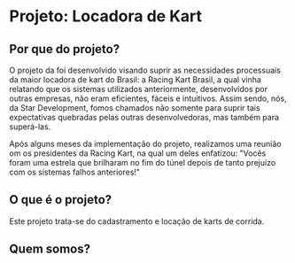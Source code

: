 # Projeto: Locadora de Kart

## Por que do projeto?

O projeto da foi desenvolvido visando suprir as necessidades processuais da maior locadora de kart do Brasil: a Racing Kart Brasil, a qual vinha relatando que os sistemas utilizados anteriormente, desenvolvidos por outras empresas, não eram eficientes, fáceis e intuitivos. Assim sendo, nós, da Star Development, fomos chamados não somente para suprir tais expectativas quebradas pelas outras desenvolvedoras, mas também para superá-las.

Após alguns meses da implementação do projeto, realizamos uma reunião om os presidentes da Racing Kart, na qual um deles enfatizou: "Vocês foram uma estrela que brilharam no fim do túnel depois de tanto prejuízo com os sistemas falhos anteriores!"

## O que é o projeto?

Este projeto trata-se do cadastramento e locação de karts de corrida.

## Quem somos?




